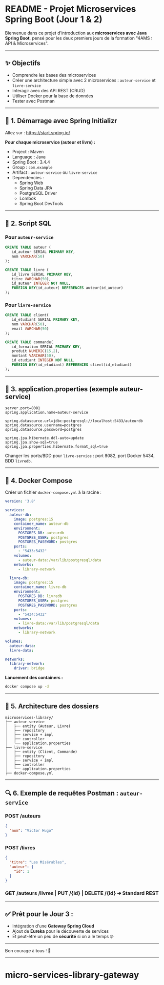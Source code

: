 # README - Projet Microservices Spring Boot (Jour 1 & 2)

Bienvenue dans ce projet d'introduction aux **microservices avec Java Spring Boot**, pensé pour les deux premiers jours de la formation "4AMS : API & Microservices".

---

## ✨ Objectifs

- Comprendre les bases des microservices
- Créer une architecture simple avec 2 microservices : `auteur-service` et `livre-service`
- Interagir avec des API REST (CRUD)
- Utiliser Docker pour la base de données
- Tester avec Postman

---

## 🚀 1. Démarrage avec Spring Initializr

Allez sur : https://start.spring.io/

**Pour chaque microservice (auteur et livre) :**

- Project : Maven
- Language : Java
- Spring Boot : 3.4.4
- Group : `com.example`
- Artifact : `auteur-service` ou `livre-service`
- Dependencies :
  - Spring Web
  - Spring Data JPA
  - PostgreSQL Driver
  - Lombok
  - Spring Boot DevTools

---

## 📄 2. Script SQL

### Pour `auteur-service`
```sql
CREATE TABLE auteur (
   id_auteur SERIAL PRIMARY KEY,
   nom VARCHAR(50)
);

CREATE TABLE livre (
   id_livre SERIAL PRIMARY KEY,
   titre VARCHAR(50),
   id_auteur INTEGER NOT NULL,
   FOREIGN KEY(id_auteur) REFERENCES auteur(id_auteur)
);
```

### Pour `livre-service`
```sql
CREATE TABLE client(
   id_etudiant SERIAL PRIMARY KEY,
   nom VARCHAR(50),
   email VARCHAR(50)
);

CREATE TABLE commande(
   id_formation SERIAL PRIMARY KEY,
   produit NUMERIC(15,2),
   montant VARCHAR(50),
   id_etudiant INTEGER NOT NULL,
   FOREIGN KEY(id_etudiant) REFERENCES client(id_etudiant)
);
```

---

## 📝 3. application.properties (exemple auteur-service)
```properties
server.port=8081
spring.application.name=auteur-service

spring.datasource.url=jdbc:postgresql://localhost:5433/auteurdb
spring.datasource.username=postgres
spring.datasource.password=postgres

spring.jpa.hibernate.ddl-auto=update
spring.jpa.show-sql=true
spring.jpa.properties.hibernate.format_sql=true
```

Changer les ports/BDD pour `livre-service` : port 8082, port Docker 5434, BDD `livredb`.

---

## 🧰 4. Docker Compose

Créer un fichier `docker-compose.yml` à la racine :

```yaml
version: '3.8'

services:
  auteur-db:
    image: postgres:15
    container_name: auteur-db
    environment:
      POSTGRES_DB: auteurdb
      POSTGRES_USER: postgres
      POSTGRES_PASSWORD: postgres
    ports:
      - "5433:5432"
    volumes:
      - auteur-data:/var/lib/postgresql/data
    networks:
      - library-network

  livre-db:
    image: postgres:15
    container_name: livre-db
    environment:
      POSTGRES_DB: livredb
      POSTGRES_USER: postgres
      POSTGRES_PASSWORD: postgres
    ports:
      - "5434:5432"
    volumes:
      - livre-data:/var/lib/postgresql/data
    networks:
      - library-network

volumes:
  auteur-data:
  livre-data:

networks:
  library-network:
    driver: bridge
```

**Lancement des containers :**
```bash
docker compose up -d
```

---

## 🚪 5. Architecture des dossiers

```
microservices-library/
├── auteur-service
│   ├── entity (Auteur, Livre)
│   ├── repository
│   ├── service + impl
│   ├── controller
│   └── application.properties
├── livre-service
│   ├── entity (Client, Commande)
│   ├── repository
│   ├── service + impl
│   ├── controller
│   └── application.properties
├── docker-compose.yml
```

---

## 🔍 6. Exemple de requêtes Postman : `auteur-service`

### POST /auteurs
```json
{
  "nom": "Victor Hugo"
}
```

### POST /livres
```json
{
  "titre": "Les Misérables",
  "auteur": {
    "id": 1
  }
}
```

### GET /auteurs /livres | PUT /{id} | DELETE /{id} ➔ Standard REST

---

## ✅ Prêt pour le Jour 3 :

- Intégration d'une **Gateway Spring Cloud**
- Ajout de **Eureka** pour le découverte de services
- Et peut-être un peu de **sécurité** si on a le temps 🤓

---

Bon courage à tous ! 🚀

---

# micro-services-library-gateway
